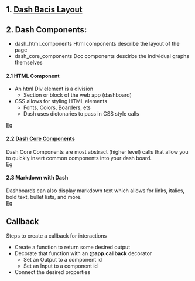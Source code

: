 ## 1. [Dash Bacis Layout](Dash%20App%20Layout/Readme.md)
## 2. Dash Components:
* dash_html_components
Html components describe the layout of the page
* dash_core_components
Dcc components descirbe the individual graphs themselves

#### 2.1 HTML Component
* An html Div element is a division 
  * Section or block of the web app (dashboard)
* CSS allows for styling HTML elements
  * Fonts, Colors, Boarders, ets
  * Dash uses dictonaries to pass in CSS style calls     
  
[Eg](Code/HTMLComponents.py)

#### 2.2 [Dash Core Components](https://dash.plot.ly/dash-core-components)
Dash Core Components are most abstract (higher level) calls that allow you to quickly insert common components into your dash board.     
[Eg](Code/CoreComponents.py)

#### 2.3 Markdown with Dash
Dashboards can also display markdown text which allows for links, italics, bold text, bullet lists, and more.      
[Eg](Code/markdown.py)

## Callback
Steps to create a callback for interactions
* Create a function to return some desired output
* Decorate that function with an **@app.callback** decorator
  * Set an Output to a component id
  * Set an Input to a component id
* Connect the desired properties
